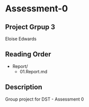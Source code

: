 # Assessment-0

## Project Grpup 3 
Eloise Edwards

## Reading Order

* Report/
  - 01.Report.md

## Description 

  Group project for DST - Assessment 0
